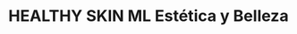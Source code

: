 ---
title: "HEALTHY SKIN ML Estética y Belleza"
url: /san-justo/healthy-skin-ml-estetica-y-belleza/
shop: Kosmetik
---